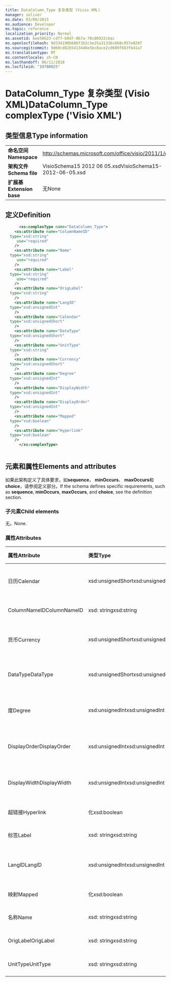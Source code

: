 ```yaml
---
title: DataColumn_Type 复杂类型 (Visio XML)
manager: soliver
ms.date: 03/09/2015
ms.audience: Developer
ms.topic: reference
localization_priority: Normal
ms.assetid: bee50623-cdf7-b9d7-867a-70c86922cbac
ms.openlocfilehash: 9d334190b686f3b2c5e25a31336c668c957e820f
ms.sourcegitcommit: 9d60cd82b5413446e5bc8ace2cd689f683fb41a7
ms.translationtype: MT
ms.contentlocale: zh-CN
ms.lasthandoff: 06/11/2018
ms.locfileid: "19780025"
---
```

# <a name="datacolumntype-complextype-visio-xml"></a><span data-ttu-id="f3914-102">DataColumn_Type 复杂类型 (Visio XML)</span><span class="sxs-lookup"><span data-stu-id="f3914-102">DataColumn_Type complexType ('Visio XML')</span></span>

## <a name="type-information"></a><span data-ttu-id="f3914-103">类型信息</span><span class="sxs-lookup"><span data-stu-id="f3914-103">Type information</span></span>

|||
|:-----|:-----|
|<span data-ttu-id="f3914-104">**命名空间**</span><span class="sxs-lookup"><span data-stu-id="f3914-104">**Namespace**</span></span> <br/> |http://schemas.microsoft.com/office/visio/2011/1/core  <br/> |
|<span data-ttu-id="f3914-105">**架构文件**</span><span class="sxs-lookup"><span data-stu-id="f3914-105">**Schema file**</span></span> <br/> |<span data-ttu-id="f3914-106">VisioSchema15 2012 06 05.xsd</span><span class="sxs-lookup"><span data-stu-id="f3914-106">VisioSchema15-2012-06-05.xsd</span></span>  <br/> |
|<span data-ttu-id="f3914-107">**扩展基**</span><span class="sxs-lookup"><span data-stu-id="f3914-107">**Extension base**</span></span> <br/> |<span data-ttu-id="f3914-108">无</span><span class="sxs-lookup"><span data-stu-id="f3914-108">None</span></span>  <br/> |
   
## <a name="definition"></a><span data-ttu-id="f3914-109">定义</span><span class="sxs-lookup"><span data-stu-id="f3914-109">Definition</span></span>

```XML
      <xs:complexType name="DataColumn_Type">
    <xs:attribute name="ColumnNameID"
  type="xsd:string"
     use="required"
    />
    <xs:attribute name="Name"
  type="xsd:string"
     use="required"
    />
    <xs:attribute name="Label"
  type="xsd:string"
     use="required"
    />
    <xs:attribute name="OrigLabel"
  type="xsd:string"
    />
    <xs:attribute name="LangID"
  type="xsd:unsignedInt"
    />
    <xs:attribute name="Calendar"
  type="xsd:unsignedShort"
    />
    <xs:attribute name="DataType"
  type="xsd:unsignedShort"
    />
    <xs:attribute name="UnitType"
  type="xsd:string"
    />
    <xs:attribute name="Currency"
  type="xsd:unsignedShort"
    />
    <xs:attribute name="Degree"
  type="xsd:unsignedInt"
    />
    <xs:attribute name="DisplayWidth"
  type="xsd:unsignedInt"
    />
    <xs:attribute name="DisplayOrder"
  type="xsd:unsignedInt"
    />
    <xs:attribute name="Mapped"
  type="xsd:boolean"
    />
    <xs:attribute name="Hyperlink"
  type="xsd:boolean"
    />
      </xs:complexType>
      
```

## <a name="elements-and-attributes"></a><span data-ttu-id="f3914-110">元素和属性</span><span class="sxs-lookup"><span data-stu-id="f3914-110">Elements and attributes</span></span>

<span data-ttu-id="f3914-111">如果此架构定义了具体要求，如**sequence**， **minOccurs**、 **maxOccurs**和**choice**，请参阅定义部分。</span><span class="sxs-lookup"><span data-stu-id="f3914-111">If the schema defines specific requirements, such as **sequence**, **minOccurs**, **maxOccurs**, and **choice**, see the definition section.</span></span> 
  
### <a name="child-elements"></a><span data-ttu-id="f3914-112">子元素</span><span class="sxs-lookup"><span data-stu-id="f3914-112">Child elements</span></span>

<span data-ttu-id="f3914-113">无。</span><span class="sxs-lookup"><span data-stu-id="f3914-113">None.</span></span>
  
### <a name="attributes"></a><span data-ttu-id="f3914-114">属性</span><span class="sxs-lookup"><span data-stu-id="f3914-114">Attributes</span></span>

|<span data-ttu-id="f3914-115">**属性**</span><span class="sxs-lookup"><span data-stu-id="f3914-115">**Attribute**</span></span>|<span data-ttu-id="f3914-116">**类型**</span><span class="sxs-lookup"><span data-stu-id="f3914-116">**Type**</span></span>|<span data-ttu-id="f3914-117">**必需**</span><span class="sxs-lookup"><span data-stu-id="f3914-117">**Required**</span></span>|<span data-ttu-id="f3914-118">**说明**</span><span class="sxs-lookup"><span data-stu-id="f3914-118">**Description**</span></span>|<span data-ttu-id="f3914-119">**可能的值**</span><span class="sxs-lookup"><span data-stu-id="f3914-119">**Possible values**</span></span>|
|:-----|:-----|:-----|:-----|:-----|
|<span data-ttu-id="f3914-120">日历</span><span class="sxs-lookup"><span data-stu-id="f3914-120">Calendar</span></span>  <br/> |<span data-ttu-id="f3914-121">xsd:unsignedShort</span><span class="sxs-lookup"><span data-stu-id="f3914-121">xsd:unsignedShort</span></span>  <br/> |<span data-ttu-id="f3914-122">可选</span><span class="sxs-lookup"><span data-stu-id="f3914-122">optional</span></span>  <br/> ||<span data-ttu-id="f3914-123">Xsd:unsignedShort 类型的值。</span><span class="sxs-lookup"><span data-stu-id="f3914-123">Values of the xsd:unsignedShort type.</span></span>  <br/> |
|<span data-ttu-id="f3914-124">ColumnNameID</span><span class="sxs-lookup"><span data-stu-id="f3914-124">ColumnNameID</span></span>  <br/> |<span data-ttu-id="f3914-125">xsd: string</span><span class="sxs-lookup"><span data-stu-id="f3914-125">xsd:string</span></span>  <br/> |<span data-ttu-id="f3914-126">必需</span><span class="sxs-lookup"><span data-stu-id="f3914-126">required</span></span>  <br/> ||<span data-ttu-id="f3914-127">Xsd: string 类型的值。</span><span class="sxs-lookup"><span data-stu-id="f3914-127">Values of the xsd:string type.</span></span>  <br/> |
|<span data-ttu-id="f3914-128">货币</span><span class="sxs-lookup"><span data-stu-id="f3914-128">Currency</span></span>  <br/> |<span data-ttu-id="f3914-129">xsd:unsignedShort</span><span class="sxs-lookup"><span data-stu-id="f3914-129">xsd:unsignedShort</span></span>  <br/> |<span data-ttu-id="f3914-130">可选</span><span class="sxs-lookup"><span data-stu-id="f3914-130">optional</span></span>  <br/> ||<span data-ttu-id="f3914-131">Xsd:unsignedShort 类型的值。</span><span class="sxs-lookup"><span data-stu-id="f3914-131">Values of the xsd:unsignedShort type.</span></span>  <br/> |
|<span data-ttu-id="f3914-132">DataType</span><span class="sxs-lookup"><span data-stu-id="f3914-132">DataType</span></span>  <br/> |<span data-ttu-id="f3914-133">xsd:unsignedShort</span><span class="sxs-lookup"><span data-stu-id="f3914-133">xsd:unsignedShort</span></span>  <br/> |<span data-ttu-id="f3914-134">可选</span><span class="sxs-lookup"><span data-stu-id="f3914-134">optional</span></span>  <br/> ||<span data-ttu-id="f3914-135">Xsd:unsignedShort 类型的值。</span><span class="sxs-lookup"><span data-stu-id="f3914-135">Values of the xsd:unsignedShort type.</span></span>  <br/> |
|<span data-ttu-id="f3914-136">度</span><span class="sxs-lookup"><span data-stu-id="f3914-136">Degree</span></span>  <br/> |<span data-ttu-id="f3914-137">xsd:unsignedInt</span><span class="sxs-lookup"><span data-stu-id="f3914-137">xsd:unsignedInt</span></span>  <br/> |<span data-ttu-id="f3914-138">可选</span><span class="sxs-lookup"><span data-stu-id="f3914-138">optional</span></span>  <br/> ||<span data-ttu-id="f3914-139">Xsd:unsignedInt 类型的值。</span><span class="sxs-lookup"><span data-stu-id="f3914-139">Values of the xsd:unsignedInt type.</span></span>  <br/> |
|<span data-ttu-id="f3914-140">DisplayOrder</span><span class="sxs-lookup"><span data-stu-id="f3914-140">DisplayOrder</span></span>  <br/> |<span data-ttu-id="f3914-141">xsd:unsignedInt</span><span class="sxs-lookup"><span data-stu-id="f3914-141">xsd:unsignedInt</span></span>  <br/> |<span data-ttu-id="f3914-142">可选</span><span class="sxs-lookup"><span data-stu-id="f3914-142">optional</span></span>  <br/> ||<span data-ttu-id="f3914-143">Xsd:unsignedInt 类型的值。</span><span class="sxs-lookup"><span data-stu-id="f3914-143">Values of the xsd:unsignedInt type.</span></span>  <br/> |
|<span data-ttu-id="f3914-144">DisplayWidth</span><span class="sxs-lookup"><span data-stu-id="f3914-144">DisplayWidth</span></span>  <br/> |<span data-ttu-id="f3914-145">xsd:unsignedInt</span><span class="sxs-lookup"><span data-stu-id="f3914-145">xsd:unsignedInt</span></span>  <br/> |<span data-ttu-id="f3914-146">可选</span><span class="sxs-lookup"><span data-stu-id="f3914-146">optional</span></span>  <br/> ||<span data-ttu-id="f3914-147">Xsd:unsignedInt 类型的值。</span><span class="sxs-lookup"><span data-stu-id="f3914-147">Values of the xsd:unsignedInt type.</span></span>  <br/> |
|<span data-ttu-id="f3914-148">超链接</span><span class="sxs-lookup"><span data-stu-id="f3914-148">Hyperlink</span></span>  <br/> |<span data-ttu-id="f3914-149">化</span><span class="sxs-lookup"><span data-stu-id="f3914-149">xsd:boolean</span></span>  <br/> |<span data-ttu-id="f3914-150">可选</span><span class="sxs-lookup"><span data-stu-id="f3914-150">optional</span></span>  <br/> ||<span data-ttu-id="f3914-151">化类型的值。</span><span class="sxs-lookup"><span data-stu-id="f3914-151">Values of the xsd:boolean type.</span></span>  <br/> |
|<span data-ttu-id="f3914-152">标签</span><span class="sxs-lookup"><span data-stu-id="f3914-152">Label</span></span>  <br/> |<span data-ttu-id="f3914-153">xsd: string</span><span class="sxs-lookup"><span data-stu-id="f3914-153">xsd:string</span></span>  <br/> |<span data-ttu-id="f3914-154">必需</span><span class="sxs-lookup"><span data-stu-id="f3914-154">required</span></span>  <br/> ||<span data-ttu-id="f3914-155">Xsd: string 类型的值。</span><span class="sxs-lookup"><span data-stu-id="f3914-155">Values of the xsd:string type.</span></span>  <br/> |
|<span data-ttu-id="f3914-156">LangID</span><span class="sxs-lookup"><span data-stu-id="f3914-156">LangID</span></span>  <br/> |<span data-ttu-id="f3914-157">xsd:unsignedInt</span><span class="sxs-lookup"><span data-stu-id="f3914-157">xsd:unsignedInt</span></span>  <br/> |<span data-ttu-id="f3914-158">可选</span><span class="sxs-lookup"><span data-stu-id="f3914-158">optional</span></span>  <br/> ||<span data-ttu-id="f3914-159">Xsd:unsignedInt 类型的值。</span><span class="sxs-lookup"><span data-stu-id="f3914-159">Values of the xsd:unsignedInt type.</span></span>  <br/> |
|<span data-ttu-id="f3914-160">映射</span><span class="sxs-lookup"><span data-stu-id="f3914-160">Mapped</span></span>  <br/> |<span data-ttu-id="f3914-161">化</span><span class="sxs-lookup"><span data-stu-id="f3914-161">xsd:boolean</span></span>  <br/> |<span data-ttu-id="f3914-162">可选</span><span class="sxs-lookup"><span data-stu-id="f3914-162">optional</span></span>  <br/> ||<span data-ttu-id="f3914-163">化类型的值。</span><span class="sxs-lookup"><span data-stu-id="f3914-163">Values of the xsd:boolean type.</span></span>  <br/> |
|<span data-ttu-id="f3914-164">名称</span><span class="sxs-lookup"><span data-stu-id="f3914-164">Name</span></span>  <br/> |<span data-ttu-id="f3914-165">xsd: string</span><span class="sxs-lookup"><span data-stu-id="f3914-165">xsd:string</span></span>  <br/> |<span data-ttu-id="f3914-166">必需</span><span class="sxs-lookup"><span data-stu-id="f3914-166">required</span></span>  <br/> ||<span data-ttu-id="f3914-167">Xsd: string 类型的值。</span><span class="sxs-lookup"><span data-stu-id="f3914-167">Values of the xsd:string type.</span></span>  <br/> |
|<span data-ttu-id="f3914-168">OrigLabel</span><span class="sxs-lookup"><span data-stu-id="f3914-168">OrigLabel</span></span>  <br/> |<span data-ttu-id="f3914-169">xsd: string</span><span class="sxs-lookup"><span data-stu-id="f3914-169">xsd:string</span></span>  <br/> |<span data-ttu-id="f3914-170">可选</span><span class="sxs-lookup"><span data-stu-id="f3914-170">optional</span></span>  <br/> ||<span data-ttu-id="f3914-171">Xsd: string 类型的值。</span><span class="sxs-lookup"><span data-stu-id="f3914-171">Values of the xsd:string type.</span></span>  <br/> |
|<span data-ttu-id="f3914-172">UnitType</span><span class="sxs-lookup"><span data-stu-id="f3914-172">UnitType</span></span>  <br/> |<span data-ttu-id="f3914-173">xsd: string</span><span class="sxs-lookup"><span data-stu-id="f3914-173">xsd:string</span></span>  <br/> |<span data-ttu-id="f3914-174">可选</span><span class="sxs-lookup"><span data-stu-id="f3914-174">optional</span></span>  <br/> ||<span data-ttu-id="f3914-175">Xsd: string 类型的值。</span><span class="sxs-lookup"><span data-stu-id="f3914-175">Values of the xsd:string type.</span></span>  <br/> |
   

